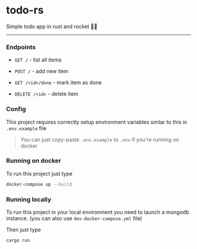 # todo-rs

Simple todo app in rust and rocket 🦀🚀

---

### Endpoints

- `GET /` - list all items

- `POST /` - add new item

- `GET /<id>/done` - mark item as done

- `DELETE /<id>` - delete item

### Config

This project requires correctly setup environment variables simlar to this in `.env.example` file

> You can just copy-paste `.env.example` to `.env` if you're running on docker

### Running on docker

To run this project just type 

```bash
docker-compose up --build
```

### Running locally

To run this project in your local environment you need to launch a mongodb instance. (you can also use `dev-docker-compose.yml` file)

Then just type

```bash
cargo run
```


